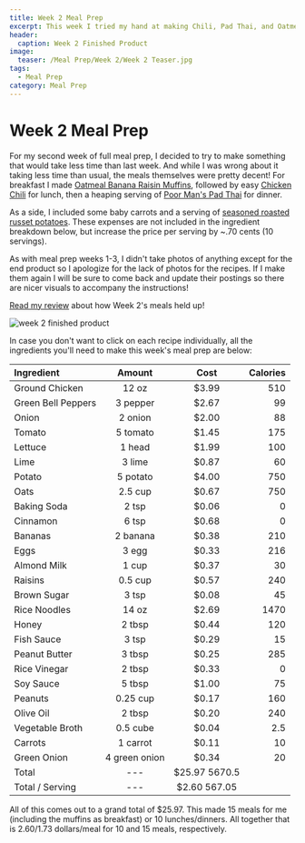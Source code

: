 ```yaml
---
title: Week 2 Meal Prep
excerpt: This week I tried my hand at making Chili, Pad Thai, and Oatmeal Muffins. The muffins were questionable. 
header:
  caption: Week 2 Finished Product
image:
  teaser: /Meal Prep/Week 2/Week 2 Teaser.jpg
tags: 
  - Meal Prep
category: Meal Prep
---
```


# Week 2 Meal Prep

For my second week of full meal prep, I decided to try to make something that would take less time than last week. And while I was wrong about it taking less time than usual, the meals themselves were pretty decent! For breakfast I made [Oatmeal Banana Raisin Muffins](/recipe/OatmealBananaRaisinMuffin/), followed by easy [Chicken Chili](/recipe/ChickenChili/) for lunch, then a heaping serving of [Poor Man's Pad Thai](/recipe/PoorManPadThai/) for dinner. 

As a side, I included some baby carrots and a serving of [seasoned roasted russet potatoes](/recipe/RoastedSeasonedPotatoes/). These expenses are not included in the ingredient breakdown below, but increase the price per serving by ~.70 cents (10 servings). 

As with meal prep weeks 1-3, I didn't take photos of anything except for the end product so I apologize for the lack of photos for the recipes. If I make them again I will be sure to come back and update their postings so there are nicer visuals to accompany the instructions!

[Read my review](https://underwriteyourlife.github.io/meal%20prep/Week4Evaluation/) about how Week 2's meals held up!

![week 2 finished product](https://github.com/underwriteyourlife/underwriteyourlife.github.io/blob/master/images/Meal%20Prep/Week%202/Week%202%20Finished%20Product.jpg?raw=true "Week 2 Finished Meal Prep")

In case you don't want to click on each recipe individually, all the ingredients you'll need to make this week's meal prep are below:

**Ingredient** | **Amount** | **Cost** |   **Calories**
|:------------- |:-------------:| :-----:|   -----:|
Ground Chicken	|	12	oz	|	 $3.99 	|	510
Green Bell Peppers	|	3	pepper	|	 $2.67 	|	99
Onion	|	2	onion	|	 $2.00 	|	88
Tomato	|	5	tomato	|	 $1.45 	|	175
Lettuce	|	1	head	|	 $1.99 	|	100
Lime	|	3	lime	|	 $0.87 	|	60
Potato	|	5	potato	|	 $4.00 	|	750
Oats	|	2.5	cup	|	 $0.67 	|	750
Baking Soda	|	2	tsp	|	 $0.06 	|	0
Cinnamon	|	6	tsp	|	 $0.68 	|	0
Bananas	|	2	banana	|	 $0.38 	|	210
Eggs 	|	3	egg	|	 $0.33 	|	216
Almond Milk	|	1	cup	|	 $0.37 	|	30
Raisins	|	0.5	cup	|	 $0.57 	|	240
Brown Sugar	|	3	tsp	|	 $0.08 	|	45
Rice Noodles	|	14	oz	|	 $2.69 	|	1470
Honey	|	2	tbsp	|	 $0.44 	|	120
Fish Sauce	|	3	tsp	|	 $0.29 	|	15
Peanut Butter	|	3	tbsp	|	 $0.25 	|	285
Rice Vinegar	|	2	tbsp	|	 $0.33 	|	0
Soy Sauce	|	5	tbsp	|	 $1.00 	|	75
Peanuts	|	0.25	cup	|	 $0.17 	|	160
Olive Oil	|	2	tbsp	|	 $0.20 	|	240
Vegetable Broth	|	0.5	cube	|	 $0.04 	|	2.5
Carrots	|	1	carrot	|	 $0.11 	|	10
Green Onion	|	4	green onion	|	 $0.34 	|	20
Total	|	---		|	 $25.97 		5670.5
Total / Serving	|	---		|	 $2.60 		567.05


All of this comes out to a grand total of $25.97. This made 15 meals for me (including the muffins as breakfast) or 10 lunches/dinners. All together that is $2.60/$1.73 dollars/meal for 10 and 15 meals, respectively. 
